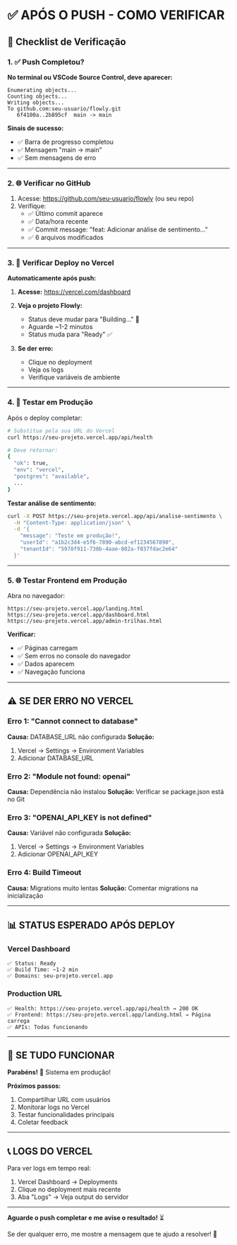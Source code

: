 # ✅ APÓS O PUSH - COMO VERIFICAR

## 🎯 Checklist de Verificação

### 1. ✅ Push Completou?

**No terminal ou VSCode Source Control, deve aparecer:**
```
Enumerating objects...
Counting objects...
Writing objects...
To github.com:seu-usuario/flowly.git
   6f4100a..2b895cf  main -> main
```

**Sinais de sucesso:**
- ✅ Barra de progresso completou
- ✅ Mensagem "main -> main"
- ✅ Sem mensagens de erro

---

### 2. 🌐 Verificar no GitHub

1. Acesse: https://github.com/seu-usuario/flowly (ou seu repo)
2. Verifique:
   - ✅ Último commit aparece
   - ✅ Data/hora recente
   - ✅ Commit message: "feat: Adicionar análise de sentimento..."
   - ✅ 6 arquivos modificados

---

### 3. 🚀 Verificar Deploy no Vercel

**Automaticamente após push:**

1. **Acesse:** https://vercel.com/dashboard

2. **Veja o projeto Flowly:**
   - Status deve mudar para "Building..." 🔨
   - Aguarde ~1-2 minutos
   - Status muda para "Ready" ✅

3. **Se der erro:**
   - Clique no deployment
   - Veja os logs
   - Verifique variáveis de ambiente

---

### 4. 🧪 Testar em Produção

Após o deploy completar:

```bash
# Substitua pela sua URL do Vercel
curl https://seu-projeto.vercel.app/api/health

# Deve retornar:
{
  "ok": true,
  "env": "vercel",
  "postgres": "available",
  ...
}
```

**Testar análise de sentimento:**
```bash
curl -X POST https://seu-projeto.vercel.app/api/analise-sentimento \
  -H "Content-Type: application/json" \
  -d '{
    "message": "Teste em produção!",
    "userId": "a1b2c3d4-e5f6-7890-abcd-ef1234567890",
    "tenantId": "5978f911-738b-4aae-802a-f037fdac2e64"
  }'
```

---

### 5. 🌐 Testar Frontend em Produção

Abra no navegador:
```
https://seu-projeto.vercel.app/landing.html
https://seu-projeto.vercel.app/dashboard.html
https://seu-projeto.vercel.app/admin-trilhas.html
```

**Verificar:**
- ✅ Páginas carregam
- ✅ Sem erros no console do navegador
- ✅ Dados aparecem
- ✅ Navegação funciona

---

## ⚠️ SE DER ERRO NO VERCEL

### Erro 1: "Cannot connect to database"
**Causa:** DATABASE_URL não configurada
**Solução:** 
1. Vercel → Settings → Environment Variables
2. Adicionar DATABASE_URL

### Erro 2: "Module not found: openai"
**Causa:** Dependência não instalou
**Solução:** Verificar se package.json está no Git

### Erro 3: "OPENAI_API_KEY is not defined"
**Causa:** Variável não configurada
**Solução:**
1. Vercel → Settings → Environment Variables
2. Adicionar OPENAI_API_KEY

### Erro 4: Build Timeout
**Causa:** Migrations muito lentas
**Solução:** Comentar migrations na inicialização

---

## 📊 STATUS ESPERADO APÓS DEPLOY

### Vercel Dashboard
```
✅ Status: Ready
✅ Build Time: ~1-2 min
✅ Domains: seu-projeto.vercel.app
```

### Production URL
```
✅ Health: https://seu-projeto.vercel.app/api/health → 200 OK
✅ Frontend: https://seu-projeto.vercel.app/landing.html → Página carrega
✅ APIs: Todas funcionando
```

---

## 🎉 SE TUDO FUNCIONAR

**Parabéns!** 🎉 Sistema em produção!

**Próximos passos:**
1. Compartilhar URL com usuários
2. Monitorar logs no Vercel
3. Testar funcionalidades principais
4. Coletar feedback

---

## 📞 LOGS DO VERCEL

Para ver logs em tempo real:
1. Vercel Dashboard → Deployments
2. Clique no deployment mais recente
3. Aba "Logs" → Veja output do servidor

---

**Aguarde o push completar e me avise o resultado!** ⏳

Se der qualquer erro, me mostre a mensagem que te ajudo a resolver! 💪

